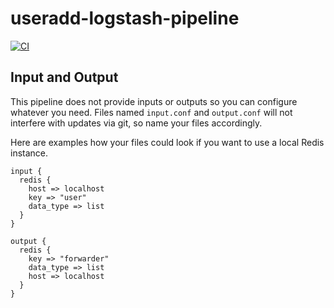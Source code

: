 # useradd-logstash-pipeline

[![CI](https://github.com/netways/user-logstash-pipeline/workflows/Logstash%20Syntax/badge.svg?event=push)](https://github.com/netways/user-logstash-pipeline/actions?query=workflow%3A%22Logstash+Syntax%22)

## Input and Output ##

This pipeline does not provide inputs or outputs so you can configure whatever you need. Files named `input.conf` and `output.conf` will not interfere with updates via git, so name your files accordingly.

Here are examples how your files could look if you want to use a local Redis instance.

```
input {
  redis {
    host => localhost
    key => "user"
    data_type => list
  }
}

output {
  redis {
    key => "forwarder"
    data_type => list
    host => localhost
  }
}
```
